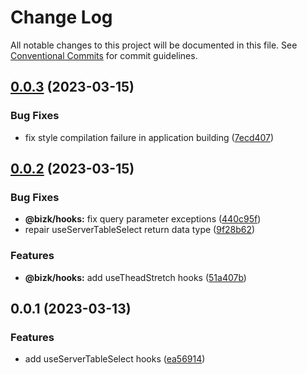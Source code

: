 # Change Log

All notable changes to this project will be documented in this file.
See [Conventional Commits](https://conventionalcommits.org) for commit guidelines.

## [0.0.3](https://github.com/qhanw/bizk/compare/@bizk/hooks@0.0.2...@bizk/hooks@0.0.3) (2023-03-15)

### Bug Fixes

- fix style compilation failure in application building ([7ecd407](https://github.com/qhanw/bizk/commit/7ecd4073c7b69840059c22f5ca7f1b919d4181d8))

## [0.0.2](https://github.com/qhanw/bizk/compare/@bizk/hooks@0.0.1...@bizk/hooks@0.0.2) (2023-03-15)

### Bug Fixes

- **@bizk/hooks:** fix query parameter exceptions ([440c95f](https://github.com/qhanw/bizk/commit/440c95f37f65fedc925fc9539548f5d6c004970f))
- repair useServerTableSelect return data type ([9f28b62](https://github.com/qhanw/bizk/commit/9f28b62a9217b754d3cbfb5f897584ce4165bd42))

### Features

- **@bizk/hooks:** add useTheadStretch hooks ([51a407b](https://github.com/qhanw/bizk/commit/51a407b4bb13a31e1a7fa36217aea47f1ad0a55f))

## 0.0.1 (2023-03-13)

### Features

- add useServerTableSelect hooks ([ea56914](https://github.com/qhanw/bizk/commit/ea569143e0e8906bc644f57c353ce7cae65d128c))
